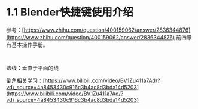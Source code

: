 # 1.1 Blender快捷键使用介绍

参考：[https://www.zhihu.com/question/400159062/answer/2836344876](https://www.zhihu.com/question/400159062/answer/2836344876) 前四章有基本操作手册。

<figure><img src="../.gitbook/assets/68d2e2c030e44ba11070cb199dd8569.jpg" alt=""><figcaption></figcaption></figure>

<figure><img src="../.gitbook/assets/68d2e2c030e44ba11070cb199dd8569 (1).jpg" alt=""><figcaption></figcaption></figure>

法线：垂直于平面的线

倒角相关学习：[https://www.bilibili.com/video/BV1Zu411a7Ad/?vd\_source=4a8453430c916c3b4ac8d3bda14d5203](https://www.bilibili.com/video/BV1Zu411a7Ad/?vd\_source=4a8453430c916c3b4ac8d3bda14d5203)
